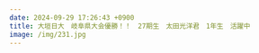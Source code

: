 ```yaml
---
date: 2024-09-29 17:26:43 +0900
title: 大垣日大　岐阜県大会優勝！！　27期生　太田光洋君　1年生　活躍中　
image: /img/231.jpg
---
```

